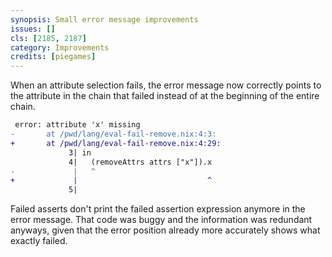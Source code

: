 ```yaml
---
synopsis: Small error message improvements
issues: []
cls: [2185, 2187]
category: Improvements
credits: [piegames]
---
```


When an attribute selection fails, the error message now correctly points to the attribute in the chain that failed instead of at the beginning of the entire chain.
```diff
 error: attribute 'x' missing
-       at /pwd/lang/eval-fail-remove.nix:4:3:
+       at /pwd/lang/eval-fail-remove.nix:4:29:
             3| in
             4|   (removeAttrs attrs ["x"]).x
-             |   ^
+             |                             ^
             5|
```

Failed asserts don't print the failed assertion expression anymore in the error message. That code was buggy and the information was redundant anyways, given that the error position already more accurately shows what exactly failed.
